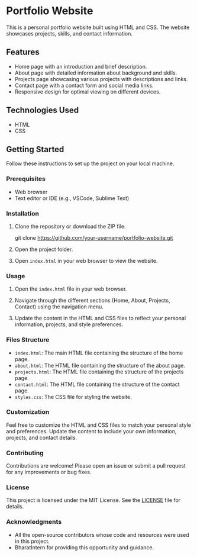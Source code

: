 # Portfolio Website

This is a personal portfolio website built using HTML and CSS. The website showcases projects, skills, and contact information.

## Features

- Home page with an introduction and brief description.
- About page with detailed information about background and skills.
- Projects page showcasing various projects with descriptions and links.
- Contact page with a contact form and social media links.
- Responsive design for optimal viewing on different devices.

## Technologies Used

- HTML
- CSS

## Getting Started

Follow these instructions to set up the project on your local machine.

### Prerequisites

- Web browser
- Text editor or IDE (e.g., VSCode, Sublime Text)

### Installation

1. Clone the repository or download the ZIP file.

   git clone https://github.com/your-username/portfolio-website.git


2. Open the project folder.

3. Open `index.html` in your web browser to view the website.

### Usage

1. Open the `index.html` file in your web browser.

2. Navigate through the different sections (Home, About, Projects, Contact) using the navigation menu.

3. Update the content in the HTML and CSS files to reflect your personal information, projects, and style preferences.

### Files Structure

- `index.html`: The main HTML file containing the structure of the home page.
- `about.html`: The HTML file containing the structure of the about page.
- `projects.html`: The HTML file containing the structure of the projects page.
- `contact.html`: The HTML file containing the structure of the contact page.
- `styles.css`: The CSS file for styling the website.

### Customization

Feel free to customize the HTML and CSS files to match your personal style and preferences. Update the content to include your own information, projects, and contact details.

### Contributing

Contributions are welcome! Please open an issue or submit a pull request for any improvements or bug fixes.

### License

This project is licensed under the MIT License. See the [LICENSE](LICENSE) file for details.

### Acknowledgments

- All the open-source contributors whose code and resources were used in this project.
- BharatIntern for providing this opportunity and guidance.
